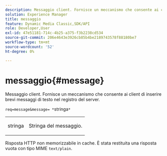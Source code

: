```yaml
---
description: Messaggio client. Fornisce un meccanismo che consente ai client di inserire brevi messaggi di testo nel registro del server.
solution: Experience Manager
title: messaggio
feature: Dynamic Media Classic,SDK/API
role: Developer,User
exl-id: 47e51181-714c-4b25-a375-f3b2238cd534
source-git-commit: 206e4643e3926cb85b4be2189743578f88180be7
workflow-type: tm+mt
source-wordcount: '52'
ht-degree: 0%

---
```


# messaggio{#message}

Messaggio client. Fornisce un meccanismo che consente ai client di inserire brevi messaggi di testo nel registro del server.

`req=message&message= *`stringa`*`

<table id="simpletable_9AF29AA336C4447BBC2FD4A7D43ED91B"> 
 <tr class="strow"> 
  <td class="stentry"> <p><span class="varname"> stringa</span> </p> </td> 
  <td class="stentry"> <p>Stringa del messaggio. </p></td> 
 </tr> 
</table>

Risposta HTTP non memorizzabile in cache. È stata restituita una risposta vuota con tipo MIME `text/plain`.
